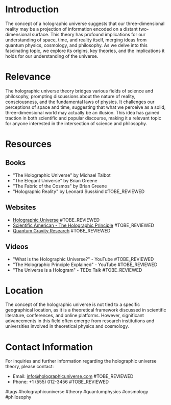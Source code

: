 # Introduction
The concept of a holographic universe suggests that our three-dimensional reality may be a projection of information encoded on a distant two-dimensional surface. This theory has profound implications for our understanding of space, time, and reality itself, merging ideas from quantum physics, cosmology, and philosophy. As we delve into this fascinating topic, we explore its origins, key theories, and the implications it holds for our understanding of the universe.

# Relevance
The holographic universe theory bridges various fields of science and philosophy, prompting discussions about the nature of reality, consciousness, and the fundamental laws of physics. It challenges our perceptions of space and time, suggesting that what we perceive as a solid, three-dimensional world may actually be an illusion. This idea has gained traction in both scientific and popular discourse, making it a relevant topic for anyone interested in the intersection of science and philosophy.

# Resources
## Books
- "The Holographic Universe" by Michael Talbot
- "The Elegant Universe" by Brian Greene
- "The Fabric of the Cosmos" by Brian Greene
- "Holographic Reality" by Leonard Susskind #TOBE_REVIEWED

## Websites
- [Holographic Universe](https://www.holographicuniverse.com) #TOBE_REVIEWED
- [Scientific American - The Holographic Principle](https://www.scientificamerican.com/article/the-holographic-principle/) #TOBE_REVIEWED
- [Quantum Gravity Research](https://www.quantumgravityresearch.org) #TOBE_REVIEWED

## Videos
- "What is the Holographic Universe?" - YouTube #TOBE_REVIEWED
- "The Holographic Principle Explained" - YouTube #TOBE_REVIEWED
- "The Universe is a Hologram" - TEDx Talk #TOBE_REVIEWED

# Location
The concept of the holographic universe is not tied to a specific geographical location, as it is a theoretical framework discussed in scientific literature, conferences, and online platforms. However, significant advancements in this field often emerge from research institutions and universities involved in theoretical physics and cosmology.

# Contact Information
For inquiries and further information regarding the holographic universe theory, please contact:
- Email: info@holographicuniverse.com #TOBE_REVIEWED
- Phone: +1 (555) 012-3456 #TOBE_REVIEWED

#tags 
#holographicuniverse #theory #quantumphysics #cosmology #philosophy
